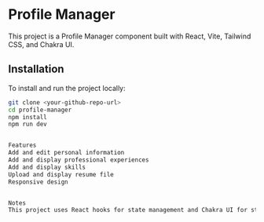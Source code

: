 # Profile Manager

This project is a Profile Manager component built with React, Vite, Tailwind CSS, and Chakra UI.

## Installation

To install and run the project locally:

```sh
git clone <your-github-repo-url>
cd profile-manager
npm install
npm run dev


Features
Add and edit personal information
Add and display professional experiences
Add and display skills
Upload and display resume file
Responsive design


Notes
This project uses React hooks for state management and Chakra UI for styling. Tailwind CSS is also integrated for utility-first CSS.
